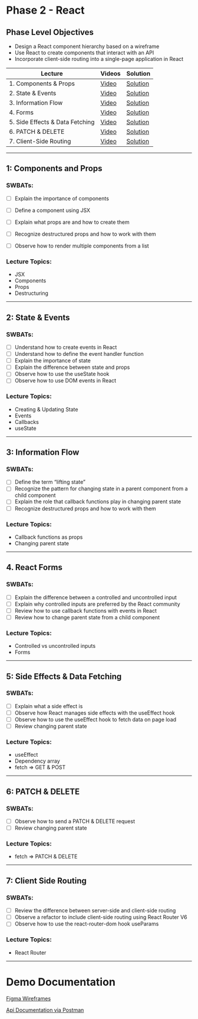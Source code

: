 # Phase 2 - React

## Phase Level Objectives

- Design a React component hierarchy based on a wireframe
- Use React to create components that interact with an API
- Incorporate client-side routing into a single-page application in React


| Lecture | Videos | Solution |
| ------- | ------ | -------- |
| 1. Components & Props | [Video]() | [Solution]() |
| 2. State & Events | [Video]() | [Solution]() |
| 3. Information Flow  | [Video]() | [Solution]() | 
| 4. Forms  | [Video]() | [Solution]() |
| 5. Side Effects & Data Fetching  | [Video]() | [Solution]() |
| 6. PATCH & DELETE  | [Video]() | [Solution]() |
| 7. Client-Side Routing  | [Video]() | [Solution]() |

***
## 1: Components and Props
### SWBATs:
- [ ] Explain the importance of components
- [ ] Define a component using JSX
- [ ] Explain what props are and how to create them 
- [ ] Recognize destructured props and how to work with them
- [ ] Observe how to render multiple components from a list


### Lecture Topics:
- JSX
- Components
- Props
- Destructuring

***
## 2: State & Events

### SWBATs:

- [ ] Understand how to create events in React
- [ ] Understand how to define the event handler function
- [ ] Explain the importance of state
- [ ] Explain the difference between state and props
- [ ] Observe how to use the useState hook
- [ ] Observe how to use DOM events in React

### Lecture Topics:
- Creating & Updating State
- Events
- Callbacks
- useState

***
## 3: Information Flow
### SWBATs:

- [ ] Define the term “lifting state”
- [ ] Recognize the pattern for changing state in a parent component from a child component
- [ ] Explain the role that callback functions play in changing parent state
- [ ] Recognize destructured props and how to work with them

### Lecture Topics:
- Callback functions as props
- Changing parent state

***
## 4. React Forms

### SWBATs:

- [ ] Explain the difference between a controlled and uncontrolled input
- [ ] Explain why controlled inputs are preferred by the React community
- [ ] Review how to use callback functions with events in React
- [ ] Review how to change parent state from a child component
### Lecture Topics:
- Controlled vs uncontrolled inputs
- Forms


***
## 5: Side Effects & Data Fetching

### SWBATs:
- [ ] Explain what a side effect is
- [ ] Observe how React manages side effects with the useEffect hook
- [ ] Observe how to use the useEffect hook to fetch data on page load
- [ ] Review changing parent state
### Lecture Topics:
- useEffect
- Dependency array
- fetch => GET & POST

***
## 6: PATCH & DELETE
### SWBATs:
- [ ] Observe how to send a PATCH & DELETE request
- [ ] Review changing parent state
### Lecture Topics:
- fetch => PATCH & DELETE

***
## 7: Client Side Routing

### SWBATs:
- [ ] Review the difference between server-side and client-side routing
- [ ] Observe a refactor to include client-side routing using React Router V6
- [ ] Observe how to use the react-router-dom hook useParams
### Lecture Topics:
- React Router

***

# Demo Documentation
[Figma Wireframes](https://www.figma.com/file/EiEpomnCYh7AGbhqc2p3pk/Phase-2-Portfolio-Demo?node-id=0%3A1&t=T9ErK0aPEaRDSu0k-1)
<br />

[Api Documentation via Postman](https://documenter.getpostman.com/view/26331028/2s93Y3uLLX)